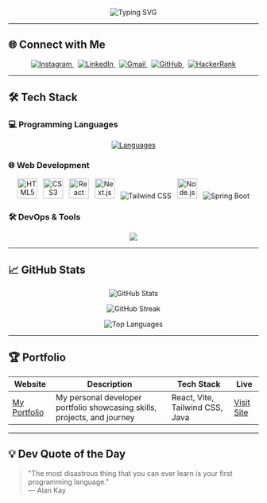 <div align="center">
 <p align="center">
  <!-- Updated intro: name, degree, domain -->
  <img src="https://readme-typing-svg.herokuapp.com?font=Fira+Code&weight=600&size=24&duration=4000&pause=1000&color=22D3EE&center=true&vCenter=true&width=500&lines=Hi+there+👋,+I'm+Rushi+Solanke;Fullstack+Developer+(Java);BE+Passout+2026;Open+Source+Contributor" alt="Typing SVG" /> 
</p>
</div>

---

## 🌐 Connect with Me

<div align="center">
  <a href="https://www.instagram.com/rushi_solanke139/" target="_blank">
    <img src="https://img.shields.io/badge/Instagram-%40rushi_solanke139-E4405F?logo=instagram&logoColor=white&style=for-the-badge" alt="Instagram"/>
  </a>&nbsp;
  <a href="https://www.linkedin.com/in/rushikesh-solanke-86ab9b325" target="_blank">
    <img src="https://img.shields.io/badge/LinkedIn-Rushi%20Solanke-0077B5?logo=linkedin&logoColor=white&style=for-the-badge" alt="LinkedIn"/>
  </a>&nbsp;
  <a href="mailto:rushisolanke487@gmail.com">
    <img src="https://img.shields.io/badge/Email-RushiSolanke-D14836?logo=gmail&logoColor=white&style=for-the-badge" alt="Gmail"/>
  </a>&nbsp;
  <a href="https://github.com/rushikeshsolanke" target="_blank">
    <img src="https://img.shields.io/badge/GitHub-Rushikeshsolanke-181717?logo=github&logoColor=white&style=for-the-badge" alt="GitHub"/>
  </a>&nbsp;
  <a href="https://www.hackerrank.com/dashboard" target="_blank">
    <img src="https://img.shields.io/badge/HackerRank-RushiSolanke-2EC866?logo=hackerrank&logoColor=white&style=for-the-badge" alt="HackerRank"/>
  </a>
</div>

---

## 🛠️ Tech Stack

### 💻 Programming Languages
<p align="center">
  <!-- Java highlighted first -->
  <a href="#"><img src="https://skillicons.dev/icons?i=java,python,javascript,typescript,cpp" alt="Languages" /></a>
</p>

### 🌐 Web Development
<div align="center">
  <img src="https://cdn.jsdelivr.net/gh/devicons/devicon/icons/html5/html5-original.svg" alt="HTML5" width="40" height="40"/>
  &nbsp;
  <img src="https://cdn.jsdelivr.net/gh/devicons/devicon/icons/css3/css3-original.svg" alt="CSS3" width="40" height="40"/>
  &nbsp;
  <img src="https://cdn.jsdelivr.net/gh/devicons/devicon/icons/react/react-original.svg" alt="React" width="40" height="40"/>
  &nbsp;
  <img src="https://cdn.jsdelivr.net/gh/devicons/devicon/icons/nextjs/nextjs-original.svg" alt="Next.js" width="40" height="40"/>
  &nbsp;
  <img src="https://skillicons.dev/icons?i=tailwind" alt="Tailwind CSS" />
  &nbsp;
  <img src="https://cdn.jsdelivr.net/gh/devicons/devicon/icons/nodejs/nodejs-original.svg" alt="Node.js" width="40" height="40"/>
  &nbsp;
  <img src="https://skillicons.dev/icons?i=spring" alt="Spring Boot" />
</div>

### 🛠️ DevOps & Tools
<div align="center">
  <img src="https://skillicons.dev/icons?i=docker,aws,gcp,git,github,vscode,netlify,vercel,photoshop,wordpress" />
</div>

---

## 📈 GitHub Stats

<p align="center">
  <img src="https://github-readme-stats.vercel.app/api?username=Rushikeshsolanke&show_icons=true&theme=tokyonight&include_all_commits=true&count_private=true&hide_border=true" alt="GitHub Stats" />
</p>

<p align="center">
  <img src="https://github-readme-streak-stats-eight.vercel.app?user=Rushikeshsolanke&theme=tokyonight&hide_border=true" alt="GitHub Streak" />
</p>

<p align="center">
  <img src="https://github-readme-stats.vercel.app/api/top-langs/?username=Rushikeshsolanke&layout=compact&theme=tokyonight&langs_count=10&hide_border=true" alt="Top Languages" />
</p>

---

## 🏆 Portfolio

| Website | Description | Tech Stack | Live |
|--------|-------------|------------|------|
| [My Portfolio](https://myportfolio-xi-wine.vercel.app/) | My personal developer portfolio showcasing skills, projects, and journey | React, Vite, Tailwind CSS, Java | [Visit Site](https://myportfolio-xi-wine.vercel.app/) |

---

## 💡 Dev Quote of the Day

> "The most disastrous thing that you can ever learn is your first programming language."  
> — Alan Kay
